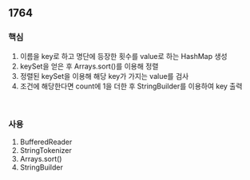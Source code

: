 ## 1764

### 핵심
1. 이름을 key로 하고 명단에 등장한 횟수를 value로 하는 HashMap 생성
2. keySet을 얻은 후 Arrays.sort()를 이용해 정렬
3. 정렬된 keySet을 이용해 해당 key가 가지는 value를 검사
4. 조건에 해당한다면 count에 1을 더한 후 StringBuilder를 이용하여 key 출력
<br/>

### 사용
1. BufferedReader
2. StringTokenizer
3. Arrays.sort()
4. StringBuilder

